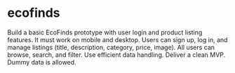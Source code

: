 # ecofinds
Build a basic EcoFinds prototype with user login and product listing features. It must work on mobile and desktop. Users can sign up, log in, and manage listings (title, description, category, price, image). All users can browse, search, and filter. Use efficient data handling. Deliver a clean MVP. Dummy data is allowed.
